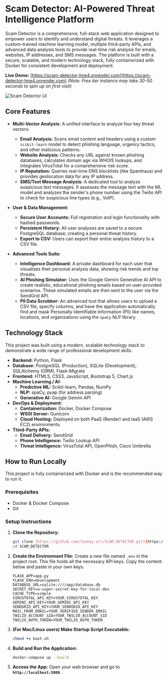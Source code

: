 # Scam Detector: AI-Powered Threat Intelligence Platform

Scam Detector is a comprehensive, full-stack web application designed to empower users to identify and understand digital threats. It leverages a custom-trained machine learning model, multiple third-party APIs, and advanced data analysis tools to provide real-time risk analysis for emails, websites, IP addresses, and SMS messages. The platform is built with a secure, scalable, and modern technology stack, fully containerized with Docker for consistent development and deployment.

**Live Demo:** [https://scam-detector-hne4.onrender.com](https://scam-detector-hne4.onrender.com) *(Note: Free tier instance may take 30-50 seconds to spin up on first visit)*

![Scam Detector UI](https://i.imgur.com/gK6nJ4G.png)

## Core Features

* **Multi-Vector Analysis:** A unified interface to analyze four key threat vectors:
    * **Email Analysis:** Scans email content and headers using a custom `scikit-learn` model to detect phishing language, urgency tactics, and other malicious patterns.
    * **Website Analysis:** Checks any URL against known phishing databases, calculates domain age via WHOIS lookups, and integrates VirusTotal for a comprehensive risk score.
    * **IP Reputation:** Queries real-time DNS blocklists (like Spamhaus) and provides geolocation data for any IP address.
    * **SMS/Text Message Analysis:** A dedicated tool to analyze suspicious text messages. It assesses the message text with the ML model and analyzes the sender's phone number using the Twilio API to check for suspicious line types (e.g., VoIP).

* **User & Data Management:**
    * **Secure User Accounts:** Full registration and login functionality with hashed passwords.
    * **Persistent History:** All user analyses are saved to a secure PostgreSQL database, creating a personal threat history.
    * **Export to CSV:** Users can export their entire analysis history to a CSV file.

* **Advanced Tools Suite:**
    * **Intelligence Dashboard:** A private dashboard for each user that visualizes their personal analysis data, showing risk trends and top threats.
    * **AI Phishing Simulator:** Uses the Google Gemini Generative AI API to create realistic, educational phishing emails based on user-provided scenarios. These simulated emails are then sent to the user via the SendGrid API.
    * **PII Data Scrubber:** An advanced tool that allows users to upload a CSV file, specify columns, and have the application automatically find and mask Personally Identifiable Information (PII) like names, locations, and organizations using the `spaCy` NLP library.

## Technology Stack

This project was built using a modern, scalable technology stack to demonstrate a wide range of professional development skills.

* **Backend:** Python, Flask
* **Database:** PostgreSQL (Production), SQLite (Development), SQLAlchemy (ORM), Flask-Migrate
* **Frontend:** HTML5, CSS3, JavaScript, Bootstrap 5, Chart.js
* **Machine Learning / AI:**
    * **Predictive ML:** Scikit-learn, Pandas, NumPy
    * **NLP:** spaCy, pyap (for address parsing)
    * **Generative AI:** Google Gemini API
* **DevOps & Deployment:**
    * **Containerization:** Docker, Docker Compose
    * **WSGI Server:** Gunicorn
    * **Cloud Hosting:** Deployed on both PaaS (Render) and IaaS (AWS EC2) environments.
* **Third-Party APIs:**
    * **Email Delivery:** SendGrid
    * **Phone Intelligence:** Twilio Lookup API
    * **Threat Intelligence:** VirusTotal API, OpenPhish, Cisco Umbrella

## How to Run Locally

This project is fully containerized with Docker and is the recommended way to run it.

### Prerequisites
* Docker & Docker Compose
* Git

### Setup Instructions

1.  **Clone the Repository:**
    ```bash
    git clone [https://github.com/Tanmay-alt/SCAM_DETECTOR.git](https://github.com/Tanmay-alt/SCAM_DETECTOR.git)
    cd SCAM_DETECTOR
    ```

2.  **Create the Environment File:**
    Create a new file named `.env` in the project root. This file holds all the necessary API keys. Copy the content below and paste in your own keys.
    ```
    FLASK_APP=app.py
    FLASK_ENV=development
    DATABASE_URL=sqlite:////app/database.db
    SECRET_KEY=a-super-secret-key-for-local-dev
    CACHE_TYPE=simple
    VIRUSTOTAL_API_KEY=YOUR_VIRUSTOTAL_KEY
    GEMINI_API_KEY=YOUR_GEMINI_API_KEY
    SENDGRID_API_KEY=YOUR_SENDGRID_API_KEY
    MAIL_FROM_EMAIL=YOUR_VERIFIED_SENDER_EMAIL
    TWILIO_ACCOUNT_SID=YOUR_TWILIO_ACCOUNT_SID
    TWILIO_AUTH_TOKEN=YOUR_TWILIO_AUTH_TOKEN
    ```

3.  **(For Mac/Linux users) Make Startup Script Executable:**
    ```bash
    chmod +x boot.sh
    ```

4.  **Build and Run the Application:**
    ```bash
    docker-compose up --build
    ```

5.  **Access the App:**
    Open your web browser and go to **`http://localhost:5000`**.
